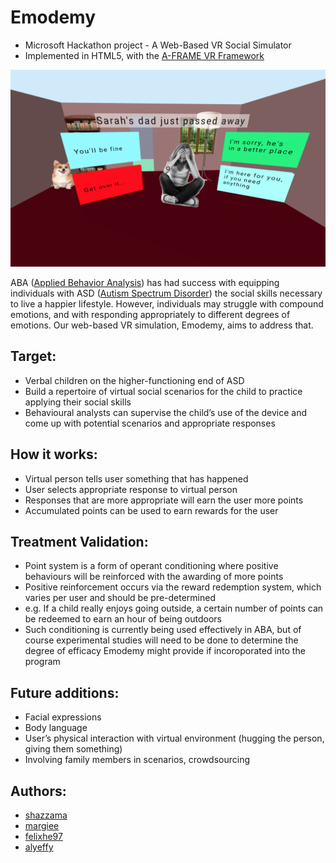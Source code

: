 # Emodemy

* Microsoft Hackathon project - A Web-Based VR Social Simulator 
* Implemented in HTML5, with the [A-FRAME VR Framework](https://aframe.io/)


![alt text](https://github.com/shazzama/Emodemy/blob/master/sc1.png)



ABA ([Applied Behavior Analysis](https://autismcanada.org/living-with-autism/treatments/non-medical/behavioural/aba/)) has had success with equipping individuals with ASD ([Autism Spectrum Disorder](https://autismcanada.org/living-with-autism/treatments/non-medical/behavioural/aba/)) the social skills necessary to live a happier lifestyle.
However, individuals may struggle with compound emotions, and with responding appropriately to different degrees of emotions. Our web-based VR simulation, Emodemy, aims to address that.

## Target:
* Verbal children on the higher-functioning end of ASD
* Build a repertoire of virtual social scenarios for the child to practice applying their social skills
* Behavioural analysts can supervise the child’s use of the device and come up with potential scenarios and appropriate responses

## How it works:
* Virtual person tells user something that has happened
* User selects appropriate response to virtual person
* Responses that are more appropriate will earn the user more points
* Accumulated points can be used to earn rewards for the user

## Treatment Validation:
* Point system is a form of operant conditioning where positive behaviours will be reinforced with the awarding of more points
* Positive reinforcement occurs via the reward redemption system, which varies per user and should be pre-determined
* e.g. If a child really enjoys going outside, a certain number of points can be redeemed to earn an hour of being outdoors
* Such conditioning is currently being used effectively in ABA, but of course experimental studies will need to be done to determine the degree of efficacy Emodemy might provide if incoroporated into the program

## Future additions:
* Facial expressions
* Body language
* User’s physical interaction with virtual environment (hugging the person, giving them something)
* Involving family members in scenarios, crowdsourcing

## Authors:
* [shazzama](https://github.com/shazzama)
* [margiee](https://github.com/margiee)
* [felixhe97](https://github.com/felixhe97)
* [alyeffy](https://github.com/alyeffy)
